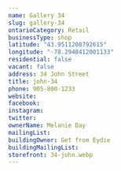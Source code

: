 ```yaml
---
name: Gallery 34 
slug: gallery-34
ontarioCategory: Retail
businessType: shop
latitude: "43.9511208792615"
longitude: "-78.2948412001133"
residential: false
vacant: false
address: 34 John Street
title: john-34
phone: 905-800-1233
website:
facebook:
instagram:
twitter:
ownerName: Melanie Day
mailingList:
buildingOwner: Get from Eydie
buildingMailingList:
storefront: 34-john.webp
---
```


